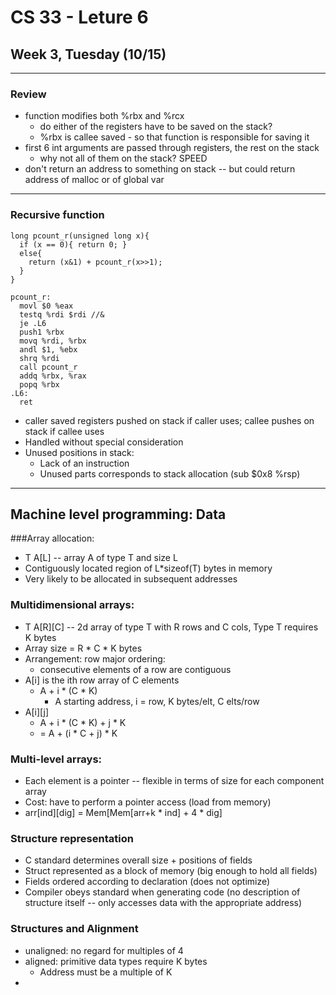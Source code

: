 # CS 33 - Leture 6
## Week 3, Tuesday (10/15)
---
### Review
- function modifies both %rbx and %rcx
  - do either of the registers have to be saved on the stack?
  - %rbx is callee saved - so that function is responsible for saving it
- first 6 int arguments are passed through registers, the rest on the stack
  - why not all of them on the stack? SPEED
- don't return an address to something on stack -- but could return address of malloc or of global var
---
### Recursive function
```
long pcount_r(unsigned long x){
  if (x == 0){ return 0; }
  else{
    return (x&1) + pcount_r(x>>1);
  }
}

pcount_r:
  movl $0 %eax
  testq %rdi $rdi //&
  je .L6
  push1 %rbx
  movq %rdi, %rbx
  andl $1, %ebx
  shrq %rdi
  call pcount_r
  addq %rbx, %rax
  popq %rbx
.L6:
  ret
```
- caller saved registers pushed on stack if caller uses; callee pushes on stack if callee uses
- Handled without special consideration
- Unused positions in stack:
  - Lack of an instruction
  - Unused parts corresponds to stack allocation (sub $0x8 %rsp)
---
## Machine level programming: Data
###Array allocation:
- T A[L] -- array A of type T and size L
- Contiguously located region of L*sizeof(T) bytes in memory
- Very likely to be allocated in subsequent addresses

### Multidimensional arrays:
- T A[R][C] -- 2d array of type T with R rows and C cols, Type T requires K bytes
- Array size = R * C * K bytes
- Arrangement: row major ordering:
  - consecutive elements of a row are contiguous
- A[i] is the ith row array of C elements
  - A + i * (C * K)
    - A starting address, i = row, K bytes/elt, C elts/row
- A[i][j]
  - A + i * (C * K) + j * K
  - = A + (i * C + j) * K

### Multi-level arrays:
- Each element is a pointer -- flexible in terms of size for each component array
- Cost: have to perform a pointer access (load from memory)
- arr[ind][dig] = Mem[Mem[arr+k * ind] + 4 * dig]

### Structure representation
- C standard determines overall size + positions of fields
- Struct represented as a block of memory (big enough to hold all fields)
- Fields ordered according to declaration (does not optimize)
- Compiler obeys standard when generating code (no description of structure itself -- only accesses data with the appropriate address)

### Structures and Alignment
- unaligned: no regard for multiples of 4
- aligned: primitive data types require K bytes
  - Address must be a multiple of K
-
